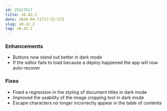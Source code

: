 ```yaml
---
id: 25417617
title: v0.42.2
date: 2020-04-11T17:52:57Z
slug: v0.42.2
tag: v0.42.2
---
```

    
### Enhancements

- Buttons now stand out better in dark mode
- If the editor fails to load because a deploy happened the app will now auto-recover

### Fixes

- Fixed a regression in the styling of document titles in dark mode
- Improved the usability of the image cropping tool in dark mode
- Escape characters no longer incorrectly appear in the table of contents

      